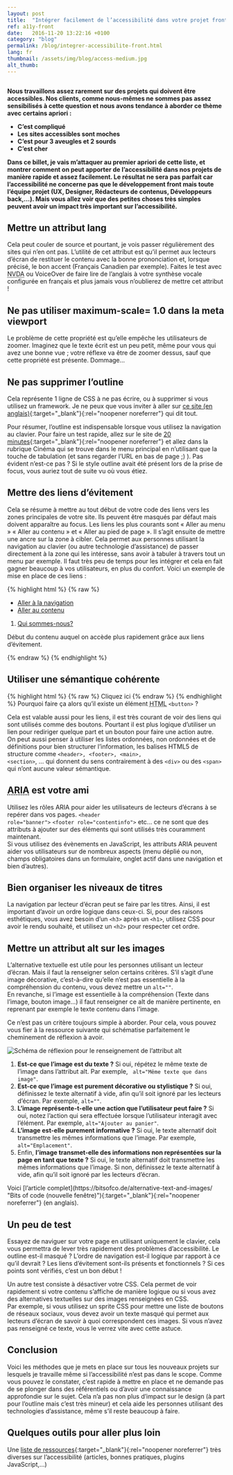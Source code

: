 ```yaml
---
layout: post
title:  "Intégrer facilement de l’accessibilité dans votre projet front-end"
ref: a11y-front
date:   2016-11-20 13:22:16 +0100
category: "blog"
permalink: /blog/integrer-accessibilite-front.html
lang: fr
thumbnail: /assets/img/blog/access-medium.jpg
alt_thumb: 
---
```


<img src="{{ site.baseurl }}/assets/img/blog/access.jpg" alt="" 
             srcset="{{ site.baseurl }}/assets/img/blog/access-medium.jpg 670w,
          {{ site.baseurl }}/assets/img/blog/access.jpg 1024w"
          sizes="(min-width:671px) 1024px"/> 

**Nous travaillons assez rarement sur des projets qui doivent être accessibles. Nos clients, comme nous-mêmes ne sommes pas assez sensibilisés à cette question et nous avons tendance à aborder ce thème avec certains apriori :**

 * **C’est compliqué**
 * **Les sites accessibles sont moches**
 * **C’est pour 3 aveugles et 2 sourds**
 * **C’est cher**

**Dans ce billet, je vais m’attaquer au premier apriori de cette liste, et montrer comment on peut apporter de l’accessibilité dans nos projets de manière rapide et assez facilement. Le résultat ne sera pas parfait car l’accessibilité ne concerne pas que le développement front mais toute l’équipe projet (UX, Designer, Rédacteurs de contenus, Développeurs back,…). Mais vous allez voir que des petites choses très simples peuvent avoir un impact très important sur l’accessibilité.**


## Mettre un attribut lang
Cela peut couler de source et pourtant, je vois passer régulièrement des sites qui n’en ont pas.
L’utilité de cet attribut est qu’il permet aux lecteurs d’écran de restituer le contenu avec la bonne prononciation et, lorsque précisé, le bon accent (Français Canadien par exemple). Faites le test avec <abbr title="Non Visual Desktop Access" lang="en">NVDA</abbr> ou VoiceOver de faire lire de l’anglais à votre synthèse vocale configurée en français et plus jamais vous n’oublierez de mettre cet attribut !

## Ne pas utiliser maximum-scale= 1.0 dans la meta viewport
Le problème de cette propriété est qu’elle empêche les utilisateurs de zoomer. Imaginez que le texte écrit est un peu petit, même pour vous qui avez une bonne vue ; votre réflexe va être de zoomer dessus, sauf que cette propriété est présente. Dommage...

## Ne pas supprimer l’outline
Cela représente 1 ligne de CSS à ne pas écrire, ou à supprimer si vous utilisez un framework.
Je ne peux que vous inviter à aller sur [ce site (en anglais)](http://www.outlinenone.com/ "Outline none (nouvelle fenêtre)"){:target="_blank"}{:rel="noopener noreferrer"} qui dit tout.

Pour résumer, l’outline est indispensable lorsque vous utilisez la navigation au clavier. Pour faire un test rapide, allez sur le site de [20 minutes](http://www.20min.ch/ro/ "20 minutes Suisse (nouvelle fenêtre)"){:target="_blank"}{:rel="noopener noreferrer"} et allez dans la rubrique Cinéma qui se trouve dans le menu principal en n’utilisant que la touche de tabulation (et sans regarder l’URL en bas de page ;) ). Pas évident n’est-ce pas ?  Si le style outline avait été présent lors de la prise de focus, vous auriez tout de suite vu où vous étiez.

## Mettre des liens d’évitement
Cela se résume à mettre au tout début de votre code des liens vers les zones principales de votre site. Ils peuvent être masqués par défaut mais doivent apparaître au focus. Les liens les plus courants sont « Aller au menu »  « Aller au contenu » et « Aller au pied de page ».  Il s’agit ensuite de mettre une ancre sur la zone à cibler. Cela permet aux personnes utilisant la navigation au clavier (ou autre technologie d’assistance) de passer directement à la zone qui les intéresse, sans avoir à tabuler à travers tout un menu par exemple.  Il faut très peu de temps pour les intégrer et cela en fait gagner beaucoup à vos utilisateurs, en plus du confort.
Voici un exemple de mise en place de ces liens :

{% highlight html %}
{% raw %}
<ul class="skip_links">
    <li>
        <a href="#nav" class="a11y_hidden">Aller à la navigation</a>
    </li>
    <li>
        <a href="#page" class="a11y_hidden">Aller au contenu</a>
    </li>
</ul>

<nav role="navigation" id="nav" tabindex="-1">
    <ol>
        <li>
            <a href="/">Qui sommes-nous?</a>
        </li>
    </ol>
</nav>

<main role="main" id="page" tabindex="-1">
    <p>
        Début du contenu auquel on accède plus rapidement grâce aux liens d’évitement.
    </p>
</main>
{% endraw %}
{% endhighlight %}

## Utiliser une sémantique cohérente
{% highlight html %}
{% raw %}
<span onclick="btnFunction();" class="btn btn-primary">Cliquez ici</span>
{% endraw %}
{% endhighlight %}
Pourquoi faire ça alors qu’il existe un élément <abbr title="HyperText Markup Language" lang="en">HTML</abbr> <code>&lt;button&gt;</code> ?

Cela est valable aussi pour les liens, il est très courant de voir des liens qui sont utilisés comme des boutons. Pourtant il est plus logique d’utiliser un lien pour rediriger quelque part et un bouton pour faire une action autre.  
On peut aussi penser à utiliser les listes ordonnées, non ordonnées et de définitions pour bien structurer l’information, les balises HTML5 de structure comme <code>&lt;header&gt;, &lt;footer&gt;, &lt;main&gt;, &lt;section&gt;</code>, ... qui donnent du sens contrairement à des <code>&lt;div&gt;</code> ou des <code>&lt;span&gt;</code> qui n’ont aucune valeur sémantique.

## <abbr title="Accessible Rich Internet Applications" lang="en">ARIA</abbr> est votre ami
Utilisez les rôles ARIA pour aider les utilisateurs de lecteurs d’écrans à se repérer dans vos pages.
<code>&lt;header role="banner"&gt;</code> <code>&lt;footer role="contentinfo"&gt;</code> etc... ce ne sont que des attributs à ajouter sur des éléments qui sont utilisés très couramment maintenant.  
Si vous utilisez des évènements en JavaScript, les attributs ARIA peuvent aider vos utilisateurs sur de nombreux aspects (menu déplié ou non, champs obligatoires dans un formulaire, onglet actif dans une navigation et bien d’autres).

## Bien organiser les niveaux de titres
La navigation par lecteur d’écran peut se faire par les titres. Ainsi, il est important d’avoir un ordre logique dans ceux-ci. Si, pour des raisons esthétiques, vous avez besoin d’un <code>&lt;h3&gt;</code> après un <code>&lt;h1&gt;</code>, utilisez CSS pour avoir le rendu souhaité, et utilisez un <code>&lt;h2&gt;</code> pour respecter cet ordre.

## Mettre un attribut alt sur les images
L’alternative textuelle est utile pour les personnes utilisant un lecteur d’écran. Mais il faut la renseigner selon certains critères. S’il s’agit d’une image décorative, c’est-à-dire qu’elle n’est pas essentielle à la compréhension du contenu, vous devez mettre un <code>alt=""</code>.  
En revanche, si l’image est essentielle à la compréhension (Texte dans l’image, bouton image…) il faut renseigner ce alt de manière pertinente, en reprenant par exemple le texte contenu dans l’image.

Ce n’est pas un critère toujours simple à aborder. Pour cela, vous pouvez vous fier à la ressource suivante qui schématise parfaitement le cheminement de réflexion à avoir.


<img src="{{ site.baseurl }}/assets/img/blog/the-alt-cheatsheet.png" alt="Schéma de réflexion pour le renseignement de l’attribut alt" aria-labelledby="description"/>
<ol id="description" class="a11y_hidden">  
    <li><strong>Est-ce que l’image est du texte ?</strong> Si oui, répétez le même texte de l’image dans l’attribut alt. Par exemple, <code> alt="Même texte que dans image"</code>.</li>
    <li><strong>Est-ce que l’image est purement décorative ou stylistique ?</strong> Si oui, définissez le texte alternatif à vide, afin qu’il soit ignoré par les lecteurs d’écran. Par exemple, <code>alt=""</code>.</li>
    <li><strong>L’image représente-t-elle une action que l’utilisateur peut faire ?</strong> Si oui, notez l’action qui sera effectuée lorsque l’utilisateur interagit avec l’élément. Par exemple, <code>alt="Ajouter au panier"</code>.</li>
    <li><strong>L’image est-elle purement informative ?</strong> Si oui, le texte alternatif doit transmettre les mêmes informations que l’image. Par exemple, <code>alt="Emplacement"</code>.</li>
    <li>Enfin, <strong>l’image transmet-elle des informations non représentées sur la page en tant que texte ?</strong> Si oui, le texte alternatif doit transmettre les mêmes informations que l’image. Si non, définissez le texte alternatif à vide, afin qu’il soit ignoré par les lecteurs d’écran.</li> 
</ol>
Voici [l’article complet](https://bitsofco.de/alternative-text-and-images/ "Bits of code (nouvelle fenêtre)"){:target="_blank"}{:rel="noopener noreferrer"} (en anglais).


## Un peu de test
Essayez de naviguer sur votre page en utilisant uniquement le clavier, cela vous permettra de lever très rapidement des problèmes d’accessibilité. Le outline est-il masqué ? L’ordre de navigation est-il logique par rapport à ce qu’il devrait ? Les liens d’évitement sont-ils présents et fonctionnels ? Si ces points sont vérifiés, c’est un bon début !

Un autre test consiste à désactiver votre CSS. Cela permet de voir rapidement si votre contenu s’affiche de manière logique ou si vous avez des alternatives textuelles sur des images renseignées en CSS.  
Par exemple, si vous utilisez un sprite CSS pour mettre une liste de boutons de réseaux sociaux, vous devez avoir un texte masqué qui permet aux lecteurs d’écran de savoir à quoi correspondent ces images. Si vous n’avez pas renseigné ce texte, vous le verrez vite avec cette astuce.

## Conclusion
Voici les méthodes que je mets en place sur tous les nouveaux projets sur lesquels je travaille même si l’accessibilité n’est pas dans le scope. Comme vous pouvez le constater, c’est rapide à mettre en place et ne demande pas de se plonger dans des référentiels ou d’avoir une connaissance approfondie sur le sujet. Cela n’a pas non plus d’impact sur le design (à part pour l’outline mais c’est très mineur) et cela aide les personnes utilisant des technologies d’assistance, même s’il reste beaucoup à faire.

## Quelques outils pour aller plus loin
Une [liste de ressources](https://github.com/atalan/a11y-resources/blob/master/list-of-a11y-resources.md "Github d’Atalan (nouvelle fenêtre)"){:target="_blank"}{:rel="noopener noreferrer"} très diverses sur l’accessibilité (articles, bonnes pratiques, plugins JavaScript,...)